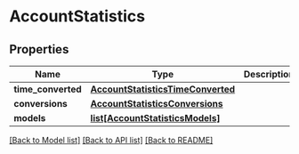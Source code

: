 # AccountStatistics

## Properties
Name | Type | Description | Notes
------------ | ------------- | ------------- | -------------
**time_converted** | [**AccountStatisticsTimeConverted**](AccountStatisticsTimeConverted.md) |  | [optional] 
**conversions** | [**AccountStatisticsConversions**](AccountStatisticsConversions.md) |  | [optional] 
**models** | [**list[AccountStatisticsModels]**](AccountStatisticsModels.md) |  | [optional] 

[[Back to Model list]](../README.md#documentation-for-models) [[Back to API list]](../README.md#documentation-for-api-endpoints) [[Back to README]](../README.md)

